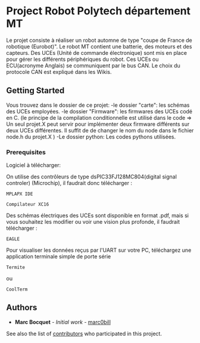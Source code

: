 # Project Robot Polytech département MT

Le projet consiste à réaliser un robot automne de type "coupe de France de robotique (Eurobot)".
Le robot MT contient une batterie, des moteurs et des capteurs. Des UCEs (Unité de commande électronique) sont mis en place pour gérer les différents périphériques du robot. Ces UCEs ou ECU(acronyme Anglais) se communiquent par le bus CAN. Le choix du protocole CAN est expliqué dans les Wikis.  

## Getting Started
Vous trouvez dans le dossier de ce projet:
-le dossier "carte": les schémas des UCEs employées.
-le dossier "Firmware": les firmwares des UCEs codé en C. (le principe de la compilation conditionnelle est utilisé dans le code => Un seul projet.X peut servir pour implémenter deux firmware différents sur deux UCEs différentes. Il suffit de de changer le nom du node dans le fichier node.h du projet.X )
-Le dossier python: Les codes pythons utilisées.


### Prerequisites

Logiciel à télécharger:

On utilise des contrôleurs de type dsPIC33FJ128MC804(digital signal controler) (Microchip), il faudrait donc télécharger :
```
MPLAPX IDE
```

```
Compilateur XC16
```

Des schémas électriques des UCEs sont disponible en format .pdf, mais si vous souhaitez les modifier ou voir une vision plus profonde, il faudrait télécharger :
```
EAGLE
```

Pour visualiser les données reçus par l'UART sur votre PC, téléchargez une application terminale simple de porte série 
```
Termite
```
ou
```
CoolTerm
```



## Authors

* **Marc Bocquet** - *Initial work* - [marc0bill](https://github.com/marc0bill)

See also the list of [contributors](https://github.com/your/project/contributors) who participated in this project.


